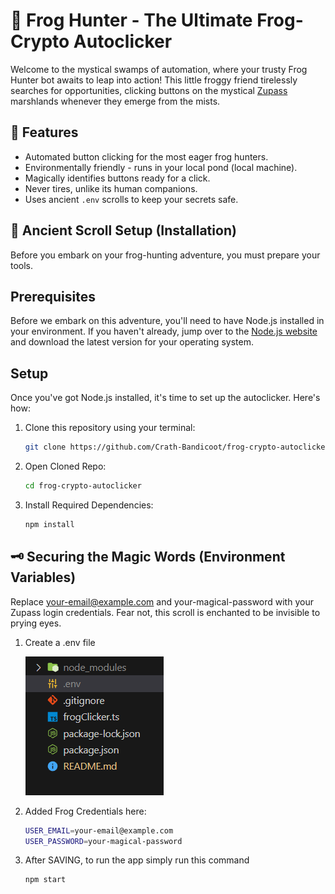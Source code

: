 # 🐸 Frog Hunter - The Ultimate Frog-Crypto Autoclicker

Welcome to the mystical swamps of automation, where your trusty Frog Hunter bot awaits to leap into action! This little froggy friend tirelessly searches for opportunities, clicking buttons on the mystical [Zupass](https://zupass.org/#/login) marshlands whenever they emerge from the mists.

## 🌟 Features

- Automated button clicking for the most eager frog hunters.
- Environmentally friendly - runs in your local pond (local machine).
- Magically identifies buttons ready for a click.
- Never tires, unlike its human companions.
- Uses ancient `.env` scrolls to keep your secrets safe.

## 📜 Ancient Scroll Setup (Installation)

Before you embark on your frog-hunting adventure, you must prepare your tools.

## Prerequisites

Before we embark on this adventure, you'll need to have Node.js installed in your environment. If you haven't already, jump over to the [Node.js website](https://nodejs.org/) and download the latest version for your operating system.

## Setup

Once you've got Node.js installed, it's time to set up the autoclicker. Here's how:

1. Clone this repository using your terminal:
   ```sh
   git clone https://github.com/Crath-Bandicoot/frog-crypto-autoclicker.git
   ```
2. Open Cloned Repo:
   ```sh
   cd frog-crypto-autoclicker
   ```
3. Install Required Dependencies:
   ```sh
   npm install
   ```

## 🗝️ Securing the Magic Words (Environment Variables)

Replace your-email@example.com and your-magical-password with your Zupass login credentials. Fear not, this scroll is enchanted to be invisible to prying eyes.

1. Create a .env file

   ![ENV](image.png)

2. Added Frog Credentials here:
   ```sh
   USER_EMAIL=your-email@example.com
   USER_PASSWORD=your-magical-password
   ```
3. After SAVING, to run the app simply run this command
   ```sh
   npm start
   ```

